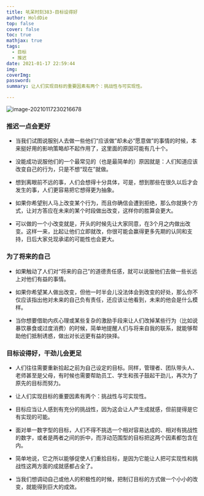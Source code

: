 ```yaml
---
title: 吼呆时刻383-目标设得好
author: HoldDie
top: false
cover: false
toc: true
mathjax: true
tags:
  - 目标
  - 推迟
date: 2021-01-17 22:59:44
img:
coverImg:
password:
summary: 让人们实现目标的重要因素有两个：挑战性与可实现性。

---
```


![image-20210117230216678](https://cdn.jsdelivr.net/gh/HoldDie/img1/20210117230216.png)

### 推迟一点会更好

- 当我们试图说服别人去做一些他们“应该做”却未必“愿意做”的事情的时候，本来挺好用的影响策略却不起作用了，这里面的原因可能有几十个。

- 没能成功说服他们的一个最常见的（也是最简单的）原因就是：人们知道应该改变自己的行为，只是不想“现在”就做。

- 想到离眼前不远的事，人们会想得十分具体，可是，想到那些在很久以后才会发生的事，人们更容易把它想得更为抽象。

- 如果你希望别人马上改变某个行为，而且你确信会遭到拒绝，那么你就换个方式，让对方答应在未来的某个时段做出改变，这样你的胜算会更大。

- 可以做的一个小改变就是，开头的时候先让大家同意，在3个月之内做出改变。这样一来，比起让他们立即就改，你很可能会赢得更多先期的认同和支持，日后大家兑现承诺的可能性也会更大。

### 为了将来的自己

- 如果触动了人们对“将来的自己”的道德责任感，就可以说服他们去做一些长远上对他们有益的事情。

- 如果你希望某人做出改变，但他一时半会儿没法体会到改变的好处，那么你不仅应该指出他对未来的自己负有责任，还应该让他看到，未来的他会是什么模样。

- 当你想要借助内疚心理或某些复杂的激励手段来让人们改掉某些行为（比如说暴饮暴食或过度消费）的时候，简单地提醒人们与将来自我的联系，就能够帮助他们抵制诱惑，做出对长远更有益的抉择。

### 目标设得好，干劲儿会更足

- 人们往往需要重新拾起之前为自己设定的目标。同样，管理者、团队带头人、老师甚至是父母，有时候也需要帮助员工、学生和孩子鼓起干劲儿，再次为了原先的目标而努力。

- 让人们实现目标的重要因素有两个：挑战性与可实现性。

- 目标应当让人感到有充分的挑战性，因为这会让人产生成就感，但前提得是它有实现的可能。

- 面对单一数字型的目标，人们不得不挑选一个相对容易达成的、相对有挑战性的数字，或者是两者之间的折中，而浮动范围型的目标把这两个因素都包含在内。

- 简单地说，它之所以能够促使人们重拾目标，是因为它能让人把可实现性和挑战性这两方面的成就感都占全了。

- 当我们想调动自己或他人的积极性的时候，把制订目标的方式做一个小小的改变，就能得到巨大的成效。